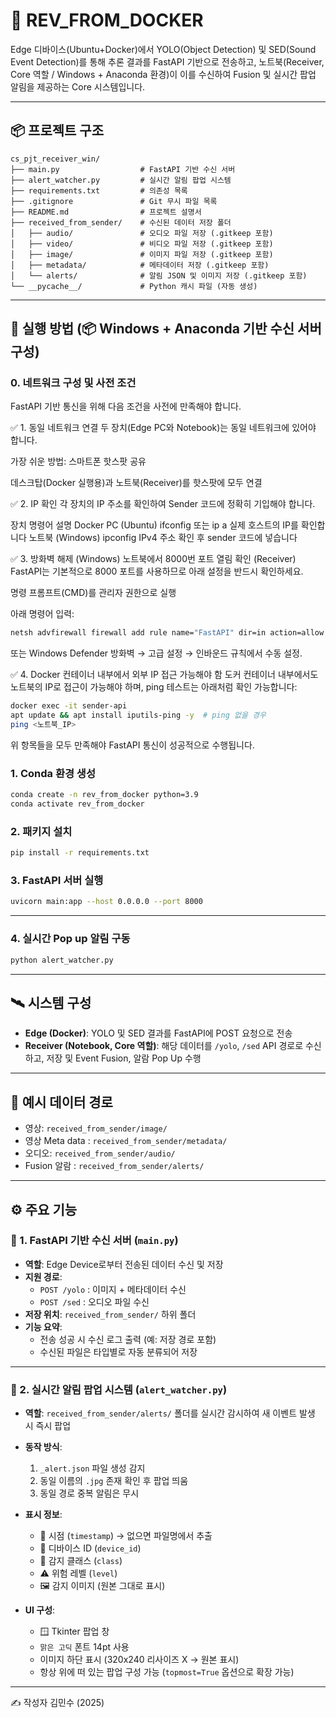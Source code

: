 # 🔧 REV_FROM_DOCKER

Edge 디바이스(Ubuntu+Docker)에서 YOLO(Object Detection) 및 SED(Sound Event Detection)를 통해 추론 결과를 FastAPI 기반으로 전송하고, 노트북(Receiver, Core 역할 / Windows + Anaconda 환경)이 이를 수신하여 Fusion 및 실시간 팝업 알림을 제공하는 Core 시스템입니다.


---

## 📦 프로젝트 구조

```
cs_pjt_receiver_win/
├── main.py                  # FastAPI 기반 수신 서버
├── alert_watcher.py         # 실시간 알림 팝업 시스템
├── requirements.txt         # 의존성 목록
├── .gitignore               # Git 무시 파일 목록
├── README.md                # 프로젝트 설명서
├── received_from_sender/    # 수신된 데이터 저장 폴더
│   ├── audio/               # 오디오 파일 저장 (.gitkeep 포함)
│   ├── video/               # 비디오 파일 저장 (.gitkeep 포함)
│   ├── image/               # 이미지 파일 저장 (.gitkeep 포함)
│   ├── metadata/            # 메타데이터 저장 (.gitkeep 포함)
│   └── alerts/              # 알림 JSON 및 이미지 저장 (.gitkeep 포함)
└── __pycache__/             # Python 캐시 파일 (자동 생성)
```

---

## 🚀 실행 방법 (📦 Windows + Anaconda 기반 수신 서버 구성)

### 0. 네트워크 구성 및 사전 조건
FastAPI 기반 통신을 위해 다음 조건을 사전에 만족해야 합니다.

✅ 1. 동일 네트워크 연결
두 장치(Edge PC와 Notebook)는 동일 네트워크에 있어야 합니다.

가장 쉬운 방법: 스마트폰 핫스팟 공유

데스크탑(Docker 실행용)과 노트북(Receiver)를 핫스팟에 모두 연결

✅ 2. IP 확인
각 장치의 IP 주소를 확인하여 Sender 코드에 정확히 기입해야 합니다.

장치	명령어	설명
Docker PC (Ubuntu)	ifconfig 또는 ip a	실제 호스트의 IP를 확인합니다
노트북 (Windows)	ipconfig	IPv4 주소 확인 후 sender 코드에 넣습니다

✅ 3. 방화벽 해제 (Windows)
노트북에서 8000번 포트 열림 확인 (Receiver)
FastAPI는 기본적으로 8000 포트를 사용하므로 아래 설정을 반드시 확인하세요.

명령 프롬프트(CMD)를 관리자 권한으로 실행

아래 명령어 입력:

```bash
netsh advfirewall firewall add rule name="FastAPI" dir=in action=allow protocol=TCP localport=8000
```
또는 Windows Defender 방화벽 → 고급 설정 → 인바운드 규칙에서 수동 설정.

✅ 4. Docker 컨테이너 내부에서 외부 IP 접근 가능해야 함
도커 컨테이너 내부에서도 노트북의 IP로 접근이 가능해야 하며,
ping 테스트는 아래처럼 확인 가능합니다:


```bash
docker exec -it sender-api 
apt update && apt install iputils-ping -y  # ping 없을 경우
ping <노트북_IP>
```

위 항목들을 모두 만족해야 FastAPI 통신이 성공적으로 수행됩니다.


### 1. Conda 환경 생성

```bash
conda create -n rev_from_docker python=3.9
conda activate rev_from_docker
```

### 2. 패키지 설치

```bash
pip install -r requirements.txt
```

### 3. FastAPI 서버 실행

```bash
uvicorn main:app --host 0.0.0.0 --port 8000
```

---


### 4. 실시간 Pop up 알림 구동

```bash
python alert_watcher.py
```

---


## 🛰️ 시스템 구성

- **Edge (Docker)**: YOLO 및 SED 결과를 FastAPI에 POST 요청으로 전송  
- **Receiver (Notebook, Core 역할)**: 해당 데이터를 `/yolo`, `/sed` API 경로로 수신하고, 저장 및 Event Fusion, 알람 Pop Up 수행


---

## 📁 예시 데이터 경로

- 영상: `received_from_sender/image/`
- 영상 Meta data : `received_from_sender/metadata/`  
- 오디오: `received_from_sender/audio/`
- Fusion 알람 : `received_from_sender/alerts/`

---

## ⚙️ 주요 기능

### 🔹 1. FastAPI 기반 수신 서버 (`main.py`)

- **역할**: Edge Device로부터 전송된 데이터 수신 및 저장
- **지원 경로**:
  - `POST /yolo` : 이미지 + 메타데이터 수신
  - `POST /sed`  : 오디오 파일 수신
- **저장 위치**: `received_from_sender/` 하위 폴더
- **기능 요약**:
  - 전송 성공 시 수신 로그 출력 (예: 저장 경로 포함)
  - 수신된 파일은 타입별로 자동 분류되어 저장

---

### 🔸 2. 실시간 알림 팝업 시스템 (`alert_watcher.py`)

- **역할**: `received_from_sender/alerts/` 폴더를 실시간 감시하여 새 이벤트 발생 시 즉시 팝업
- **동작 방식**:
  1. `_alert.json` 파일 생성 감지
  2. 동일 이름의 `.jpg` 존재 확인 후 팝업 띄움
  3. 동일 경로 중복 알림은 무시

- **표시 정보**:
  - 📅 시점 (`timestamp`) → 없으면 파일명에서 추출
  - 📍 디바이스 ID (`device_id`)
  - 🎯 감지 클래스 (`class`)
  - ⚠️ 위험 레벨 (`level`)
  - 🖼 감지 이미지 (원본 그대로 표시)

- **UI 구성**:
  - 🪟 Tkinter 팝업 창
  - `맑은 고딕` 폰트 14pt 사용
  - 이미지 하단 표시 (320x240 리사이즈 X → 원본 표시)
  - 항상 위에 떠 있는 팝업 구성 가능 (`topmost=True` 옵션으로 확장 가능)

---


✍️ 작성자
김민수 (2025)
